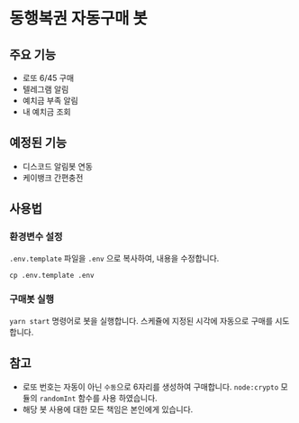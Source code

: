 # 동행복권 자동구매 봇

## 주요 기능
- 로또 6/45 구매
- 텔레그램 알림
- 예치금 부족 알림
- 내 예치금 조회

## 예정된 기능
- 디스코드 알림봇 연동
- 케이뱅크 간편충전

## 사용법

### 환경변수 설정
`.env.template` 파일을 `.env` 으로 복사하여, 내용을 수정합니다.

```shell
cp .env.template .env
```

### 구매봇 실행
`yarn start` 명령어로 봇을 실행합니다.
스케쥴에 지정된 시각에 자동으로 구매를 시도합니다.

## 참고

- 로또 번호는 자동이 아닌 `수동`으로 6자리를 생성하여 구매합니다.
`node:crypto` 모듈의 `randomInt` 함수를 사용 하였습니다.
- 해당 봇 사용에 대한 모든 책임은 본인에게 있습니다.
